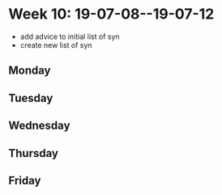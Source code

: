 # Week 10: 19-07-08--19-07-12

- add advice to initial list of syn 
- create new list of syn

## Monday

## Tuesday

## Wednesday
  
## Thursday

## Friday
